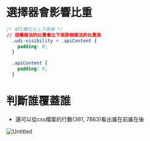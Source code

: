 # 選擇器會影響比重

```css
/* API欄位分上下兩格 */
// 這種寫法的比重會比下面那個寫法的比重高
  .udi-visibility + .apiContent {
    padding: 0;
  }

  .apiContent {
    padding: 0;
  }
```

# 判斷誰覆蓋誰
- 還可以從css檔案的行數(361, 7863)看出誰在前誰在後

![Untitled](https://s3-us-west-2.amazonaws.com/secure.notion-static.com/7a479c73-54fe-48ef-8c70-feb467f229d1/Untitled.png)
